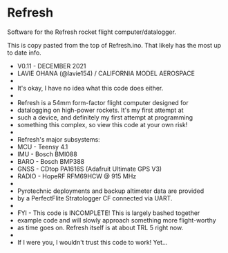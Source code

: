 # Refresh
Software for the Refresh rocket flight computer/datalogger.

This is copy pasted from the top of Refresh.ino. That likely has the most up to date info.
 *  V0.11 - DECEMBER 2021
 *  LAVIE OHANA (@lavie154) / CALIFORNIA MODEL AEROSPACE
 *  
 *  It's okay, I have no idea what this code does either.
 *  
 *  Refresh is a 54mm form-factor flight computer designed for
 *  datalogging on high-power rockets. It's my first attempt at
 *  such a device, and definitely my first attempt at programming
 *  something this complex, so view this code at your own risk!
 *  
 *  Refresh's major subsystems:
 *  MCU   - Teensy 4.1
 *  IMU   - Bosch BMI088
 *  BARO  - Bosch BMP388
 *  GNSS  - CDtop PA1616S (Adafruit Ultimate GPS V3)
 *  RADIO - HopeRF RFM69HCW @ 915 MHz
 *  
 *  Pyrotechnic deployments and backup altimeter data are provided
 *  by a PerfectFlite Stratologger CF connected via UART.
 *  
 *  FYI - This code is INCOMPLETE! This is largely bashed together
 *  example code and will slowly approach something more flight-worthy
 *  as time goes on. Refresh itself is at about TRL 5 right now.
 *  
 *  If I were you, I wouldn't trust this code to work! Yet...
